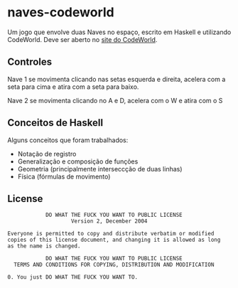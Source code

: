 # naves-codeworld
Um jogo que envolve duas Naves no espaço, escrito em Haskell e utilizando CodeWorld.
Deve ser aberto no [site do CodeWorld](https://code.world/haskell#).

## Controles
Nave 1 se movimenta clicando nas setas esquerda e direita, acelera com a seta para cima e atira com a seta para baixo.

Nave 2 se movimenta clicando no A e D, acelera com o W e atira com o S

## Conceitos de Haskell
Alguns conceitos que foram trabalhados:
 * Notação de registro
 * Generalização e composição de funções
 * Geometria (principalmente interseccção de duas linhas)
 * Física (fórmulas de movimento) 

## License

                DO WHAT THE FUCK YOU WANT TO PUBLIC LICENSE
                        Version 2, December 2004

    Everyone is permitted to copy and distribute verbatim or modified
    copies of this license document, and changing it is allowed as long
    as the name is changed.

                DO WHAT THE FUCK YOU WANT TO PUBLIC LICENSE
      TERMS AND CONDITIONS FOR COPYING, DISTRIBUTION AND MODIFICATION

    0. You just DO WHAT THE FUCK YOU WANT TO.	
